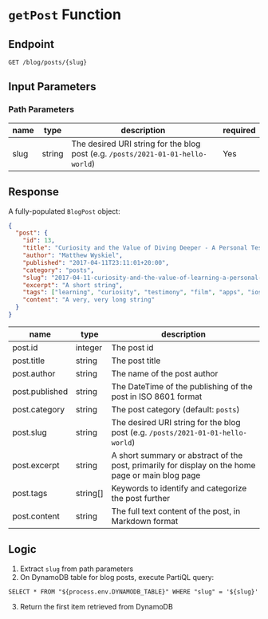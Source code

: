 # `getPost` Function

## Endpoint

`GET /blog/posts/{slug}`

## Input Parameters

### Path Parameters

| name | type   | description                                                                     | required |
| ---- | ------ | ------------------------------------------------------------------------------- | -------- |
| slug | string | The desired URI string for the blog post (e.g. `/posts/2021-01-01-hello-world`) | Yes      |

## Response

A fully-populated `BlogPost` object:

```json
{
  "post": {
    "id": 13,
    "title": "Curiosity and the Value of Diving Deeper - A Personal Testimony",
    "author": "Matthew Wyskiel",
    "published": "2017-04-11T23:11:01+20:00",
    "category": "posts",
    "slug": "2017-04-11-curiosity-and-the-value-of-learning-a-personal-testimony",
    "excerpt": "A short string",
    "tags": ["learning", "curiosity", "testimony", "film", "apps", "ios"],
    "content": "A very, very long string"
  }
}
```

| name           | type     | description                                                                                       |
| -------------- | -------- | ------------------------------------------------------------------------------------------------- |
| post.id        | integer  | The post id                                                                                       |
| post.title     | string   | The post title                                                                                    |
| post.author    | string   | The name of the post author                                                                       |
| post.published | string   | The DateTime of the publishing of the post in ISO 8601 format                                     |
| post.category  | string   | The post category (default: `posts`)                                                              |
| post.slug      | string   | The desired URI string for the blog post (e.g. `/posts/2021-01-01-hello-world`)                   |
| post.excerpt   | string   | A short summary or abstract of the post, primarily for display on the home page or main blog page |
| post.tags      | string[] | Keywords to identify and categorize the post further                                              |
| post.content   | string   | The full text content of the post, in Markdown format                                             |

## Logic

1. Extract `slug` from path parameters
2. On DynamoDB table for blog posts, execute PartiQL query:

```
SELECT * FROM "${process.env.DYNAMODB_TABLE}" WHERE "slug" = '${slug}'
```

3. Return the first item retrieved from DynamoDB
